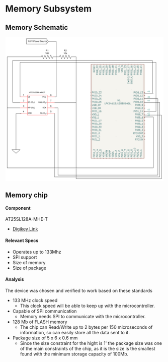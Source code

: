 # Memory Subsystem

## Memory Schematic
![Memory Schematic](Memorycloseupschematic.png)

## Memory chip
#### Component
AT25SL128A-MHE-T
* [Digikey Link](https://www.digikey.com/en/products/detail/adesto-technologies/AT25SL128A-MHE-T/6827494)

#### Relevant Specs
* Operates up to 133Mhz
* SPI support
* Size of memory
* Size of package

#### Analysis
The device was chosen and verified to work based on these standards
* 133 MHz clock speed
    * This clock speed will be able to keep up with the microcontroller.
* Capable of SPI communication
    * Memory needs SPI to communicate with the microcontroller.
* 128 Mb of FLASH memory
    * The chip can Read/Write up to 2 bytes per 150 microseconds of information, so can easily store all the data sent to it.
* Package size of 5 x 6 x 0.6 mm
    * Since the size constraint for the hight is 1' the package size was one of the main constraints of the chip, as it is the size is the smallest found with the minimum storage capacity of 100Mb.
